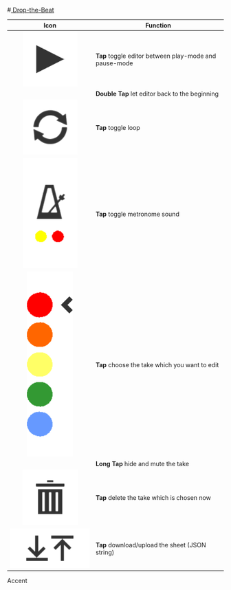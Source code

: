 #<a href="http://jennyhyc.github.io/Drop-the-Beat/editor.html"> Drop-the-Beat</a>

 Icon   | Function 
 :---:  | --- 
<img src="images/README/play.png" />        | <b>Tap        </b> toggle editor between play-mode and pause-mode
                                            | <b>Double Tap </b> let editor back to the beginning
<img src="images/README/loop.png" />        | <b>Tap        </b> toggle loop
<img src="images/README/metronome.png" />   | <b>Tap        </b> toggle metronome sound
<img src="images/README/takes.png" />       | <b>Tap        </b> choose the take which you want to edit
                                            | <b>Long Tap   </b> hide and mute the take
<img src="images/README/delete.png" />      | <b>Tap        </b> delete the take which is chosen now
<img src="images/README/up-download.png" /> | <b>Tap        </b> download/upload the sheet (JSON string)

Accent

